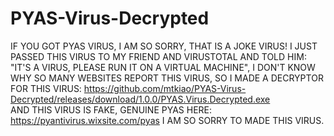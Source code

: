 # PYAS-Virus-Decrypted

IF YOU GOT PYAS VIRUS, I AM SO SORRY, THAT IS A JOKE VIRUS! I JUST PASSED THIS VIRUS TO MY FRIEND AND VIRUSTOTAL AND TOLD HIM: "IT'S A VIRUS, PLEASE RUN IT ON A VIRTUAL MACHINE", I DON'T KNOW WHY SO MANY WEBSITES REPORT THIS VIRUS, SO I MADE A DECRYPTOR FOR THIS VIRUS: https://github.com/mtkiao/PYAS-Virus-Decrypted/releases/download/1.0.0/PYAS.Virus.Decrypted.exe  
AND THIS VIRUS IS FAKE, GENUINE PYAS HERE: https://pyantivirus.wixsite.com/pyas
I AM SO SORRY TO MADE THIS VIRUS.

